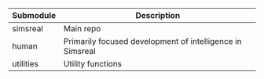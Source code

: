 | Submodule | Description |
|-----------|-------------|
| simsreal | Main repo |
| human | Primarily focused development of intelligence in Simsreal |
| utilities | Utility functions |
